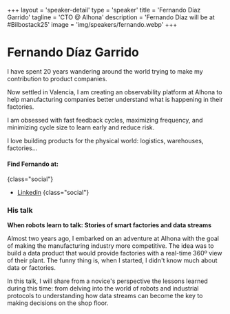 +++
layout = 'speaker-detail'
type = 'speaker'
title = 'Fernando Díaz Garrido'
tagline = 'CTO @ Alhona'
description = 'Fernando Díaz will be at #Bilbostack25'
image = 'img/speakers/fernando.webp'
+++

# Fernando Díaz Garrido

I have spent 20 years wandering around the world trying to make my contribution to product companies.

Now settled in Valencia, I am creating an observability platform at Alhona to help manufacturing companies better understand what is happening in their factories.

I am obsessed with fast feedback cycles, maximizing frequency, and minimizing cycle size to learn early and reduce risk.

I love building products for the physical world: logistics, warehouses, factories...

#### Find Fernando at:

{class="social"}

- [Linkedin](https://www.linkedin.com/in/fernando-diaz-garrido/)
  {class="social"}

### His talk
**When robots learn to talk: Stories of smart factories and data streams**

Almost two years ago, I embarked on an adventure at Alhona with the goal of making the manufacturing industry more competitive. The idea was to build a data product that would provide factories with a real-time 360º view of their plant. The funny thing is, when I started, I didn't know much about data or factories.

In this talk, I will share from a novice's perspective the lessons learned during this time: from delving into the world of robots and industrial protocols to understanding how data streams can become the key to making decisions on the shop floor.
